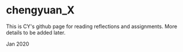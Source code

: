 # chengyuan_X

This is CY's github page for reading reflections and assignments. More details to be added later.

Jan 2020
